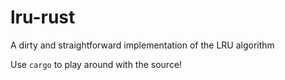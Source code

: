# lru-rust

A dirty and straightforward implementation of the LRU algorithm

Use `cargo` to play around with the source!
